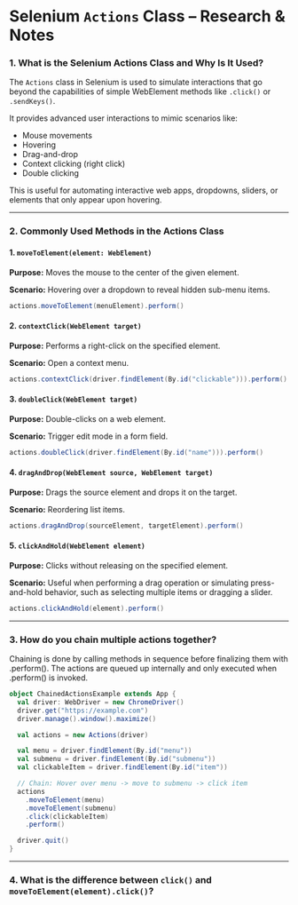 # Selenium `Actions` Class – Research & Notes

### 1. What is the Selenium Actions Class and Why Is It Used?

The `Actions` class in Selenium is used to simulate interactions that go beyond 
the capabilities of simple WebElement methods like `.click()` or `.sendKeys()`.

It provides advanced user interactions to mimic scenarios like:
- Mouse movements
- Hovering
- Drag-and-drop
- Context clicking (right click)
- Double clicking

This is useful for automating interactive web apps, dropdowns, sliders, 
or elements that only appear upon hovering.

---

### 2. Commonly Used Methods in the Actions Class

#### 1. `moveToElement(element: WebElement)`
**Purpose:** Moves the mouse to the center of the given element.

**Scenario:** Hovering over a dropdown to reveal hidden sub-menu items.

```scala
actions.moveToElement(menuElement).perform()
```

#### 2. `contextClick(WebElement target)`
**Purpose:** Performs a right-click on the specified element.

**Scenario:** Open a context menu.

```scala
actions.contextClick(driver.findElement(By.id("clickable"))).perform()
```

#### 3. `doubleClick(WebElement target)`
**Purpose:** Double-clicks on a web element.

**Scenario:** Trigger edit mode in a form field.

```scala
actions.doubleClick(driver.findElement(By.id("name"))).perform()
```

#### 4. `dragAndDrop(WebElement source, WebElement target)`
**Purpose:** Drags the source element and drops it on the target.

**Scenario:** Reordering list items.

```scala
actions.dragAndDrop(sourceElement, targetElement).perform()
```

#### 5. `clickAndHold(WebElement element)`
**Purpose:** Clicks without releasing on the specified element.

**Scenario:** Useful when performing a drag operation or simulating press-and-hold behavior, 
such as selecting multiple items or dragging a slider.

```scala
actions.clickAndHold(element).perform()
```
---

### 3. How do you chain multiple actions together?

Chaining is done by calling methods in sequence before finalizing them with .perform(). The actions are queued up 
internally and only executed when .perform() is invoked.

```scala
object ChainedActionsExample extends App {
  val driver: WebDriver = new ChromeDriver()
  driver.get("https://example.com")
  driver.manage().window().maximize()

  val actions = new Actions(driver)

  val menu = driver.findElement(By.id("menu"))
  val submenu = driver.findElement(By.id("submenu"))
  val clickableItem = driver.findElement(By.id("item"))

  // Chain: Hover over menu -> move to submenu -> click item
  actions
    .moveToElement(menu)
    .moveToElement(submenu)
    .click(clickableItem)
    .perform()

  driver.quit()
}
```
---

### 4. What is the difference between `click()` and `moveToElement(element).click()`?

